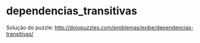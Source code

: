 # dependencias_transitivas

Solução do puzzle: http://dojopuzzles.com/problemas/exibe/dependencias-transitivas/